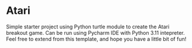 # Atari
Simple starter project using Python turtle module to create the Atari breakout game. 
Can be run using Pycharm IDE with Python 3.11 intepreter. Feel free to extend from this 
template, and hope you have a little bit of fun!
